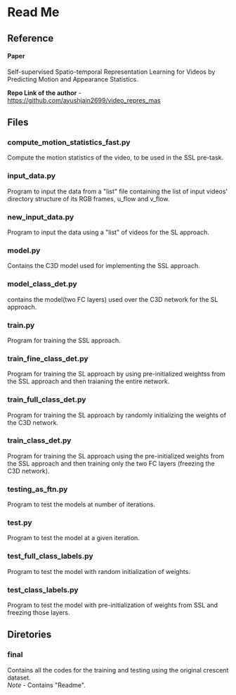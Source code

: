 Read Me
===========================

## Reference 
#### **Paper**  
Self-supervised Spatio-temporal Representation Learning for Videos
by Predicting Motion and Appearance Statistics. 

**Repo Link of the author** - https://github.com/ayushjain2699/video_repres_mas  

## Files 

### compute_motion_statistics_fast.py 
Compute the motion statistics of the video, to be used in the SSL pre-task. 

### input_data.py 
Program to input the data from a "list" file containing the list of input videos' directory structure of its RGB frames, u_flow and v_flow. 

### new_input_data.py 
Program to input the data using a "list" of videos for the SL approach. 

### model.py 
Contains the C3D model used for implementing the SSL approach. 

### model_class_det.py 
contains the model(two FC layers) used over the C3D network for the SL approach. 

### train.py 
Program for training the SSL approach. 

### train_fine_class_det.py 
Program for training the SL approach by using pre-initialized weightss from the SSL approach and then traianing the entire network. 

### train_full_class_det.py 
Program for training the SL approach by randomly initializing the weights of the C3D network. 

### train_class_det.py 
Program for training the SL approach using the pre-initialized weights from the SSL approach and then training only the two FC layers (freezing the C3D network).  

### testing_as_ftn.py
Program to test the models at number of iterations.  

### test.py
Program to test the model at a given iteration.  

### test_full_class_labels.py
Program to test the model with random initialization of weights.  

### test_class_labels.py
Program to test the model with pre-initialization of weights from SSL and freezing those layers.  

## Diretories  

### final  
Contains all the codes for the training and testing using the original crescent dataset.  
*Note* - Contains "Readme".  